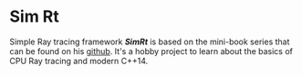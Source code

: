 # Sim Rt

Simple Ray tracing framework ***SimRt*** is based on the mini-book series that can be found on his [github](https://github.com/petershirley). It's a hobby project to learn about the basics of CPU Ray tracing and modern C++14.